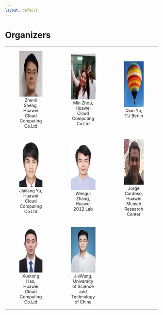 ```yaml
---
layout: default
---
```


# Organizers

<!-- * Zhenli Sheng
* Min Zhou
* Qiao Yu
* Jialiang Yu
* Wengui Zhang
* Jorge Cardoso
* Xuetong Hao
* JieWang -->

<table cellspacing="0" cellpadding="0" style="border-collapse: collapse;">
    <tr>
        <td style="text-align: center; border: none;">
        <figure><img src="assets/shengzhenli.png" height="150"><figcaption>Zhenli Sheng, Huawei Cloud Computing Co.Ltd</figcaption></figure></td>
        <td style="text-align: center; border: none;"><figure><img src="assets/zhoumin.png" height="150"><figcaption>Min Zhou, Huawei Cloud Computing Co.Ltd</figcaption></figure></td>
        <td style="text-align: center; border: none;"><figure><img src="assets/qiaoyu.png" height="150"><figcaption>Qiao Yu, TU Berlin</figcaption></figure></td>
    </tr> 
    <tr>
        <td style="text-align: center; border: none;">
        <figure><img src="assets/yujialiang.png" height="150"><figcaption>Jialiang Yu, Huawei Cloud Computing Co.Ltd</figcaption></figure></td>
        <td style="text-align: center; border: none;"><figure><img src="assets/zhangwengui.png" height="150"><figcaption>Wengui Zhang, Huawei 2012 Lab</figcaption></figure></td>
        <td style="text-align: center; border: none;"><figure><img src="assets/jorge.png" height="150"><figcaption>Jorge Cardoso, Huawei Munich Research Center</figcaption></figure></td>
    </tr> 
        <tr>
        <td style="text-align: center; border: none;">
        <figure><img src="assets/haoxuetong.png" height="150"><figcaption>Xuetong Hao, Huawei Cloud Computing Co.Ltd</figcaption></figure></td>
        <td style="text-align: center; border: none;"><figure><img src="assets/wangjie.png" height="150"><figcaption>JieWang, University of Science and Technology of China</figcaption></figure></td>
    </tr> 
</table>

